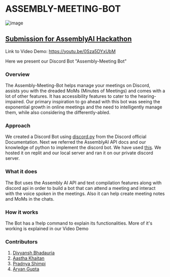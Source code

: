 
# ASSEMBLY-MEETING-BOT

![image](https://user-images.githubusercontent.com/96530048/206926379-c7a675af-550e-497c-b04e-19c5c3597b8b.png)

## [Submission for AssemblyAI Hackathon](https://discordapp.com/channels/1051074348242436096/1051074348712206389/1051602242135916624)
Link to Video Demo: https://youtu.be/0Sza5DYxUbM

Here we present our Discord Bot "Assembly-Meeting Bot"

### Overview
The Assembly-Meeting-Bot helps manage your meetings on Discord, assists you with the dreaded MoMs (Minutes of Meetings) and comes with a lot of other features.
It has accessibility features to cater to the hearing-impaired. 
Our primary inspiration to go ahead with this bot was seeing the exponential growth in online meetings and the need to intelligently manage them, while also considering the differently-abled.

### Approach
We created a Discord Bot using [discord.py](https://discordpy.readthedocs.io/) from the Discord official Documentation.
Next we referred the AssemblyAI API docs and our knowledge of python to implement the discord bot. 
We have used [this](https://www.assemblyai.com/docs/audio-intelligence#topic-detection-iab-classification).
We hosted it on replit and our local server and ran it on our private discord server.

### What it does
The Bot uses the Assembly AI API and text compilation features along with discord api in order to build a bot that can attend a meeting and interact with the voice spoken in the meetings. Also it can help create meeting notes and MoMs in the chats.

### How it works
The Bot has a !help command to explain its functionalities. More of it's working is explained in our Video Demo

### Contributors
1. [Divyansh Bhadauria](https://github.com/divo12)
2. [Aastha Khaitan](https://github.com/AK1405)
3. [Pradnya Shimpi](https://github.com/Pradnya2203)
4. [Aryan Gupta](https://github.com/guptaaryan16)
